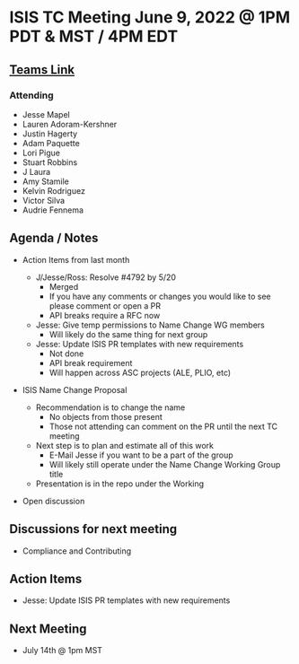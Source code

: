 # ISIS TC Meeting June 9, 2022 @ 1PM PDT & MST / 4PM EDT

## [Teams Link](https://teams.microsoft.com/dl/launcher/launcher.html?url=%2f_%23%2fl%2fmeetup-join%2f19%3ameeting_YWRkZjdiMGUtZWJlOC00OWMzLThlMTItZTk0Y2MyM2E1MWE0%40thread.v2%2f0%3fcontext%3d%257b%2522Tid%2522%253a%25220693b5ba-4b18-4d7b-9341-f32f400a5494%2522%252c%2522Oid%2522%253a%2522c27c6e98-e45a-45ff-aea5-7f10d6fe67c1%2522%257d%26anon%3dtrue&type=meetup-join&deeplinkId=e54b3969-3c7f-4efb-9cad-ee99cf639f86&directDl=true&msLaunch=true&enableMobilePage=true&suppressPrompt=true)

### Attending

- Jesse Mapel
- Lauren Adoram-Kershner
- Justin Hagerty
- Adam Paquette
- Lori Pigue
- Stuart Robbins
- J Laura
- Amy Stamile
- Kelvin Rodriguez
- Victor Silva
- Audrie Fennema

## Agenda / Notes

- Action Items from last month
  - J/Jesse/Ross: Resolve #4792 by 5/20
    - Merged
    - If you have any comments or changes you would like to see please comment or open a PR
    - API breaks require a RFC now
  - Jesse: Give temp permissions to Name Change WG members
    - Will likely do the same thing for next group
  - Jesse: Update ISIS PR templates with new requirements
     - Not done
     - API break requirement
     - Will happen across ASC projects (ALE, PLIO, etc)

- ISIS Name Change Proposal
  - Recommendation is to change the name
    - No objects from those present
    - Those not attending can comment on the PR until the next TC meeting
  - Next step is to plan and estimate all of this work
    - E-Mail Jesse if you want to be a part of the group
    - Will likely still operate under the Name Change Working Group title
  - Presentation is in the repo under the Working

- Open discussion


## Discussions for next meeting

- Compliance and Contributing

## Action Items

- Jesse: Update ISIS PR templates with new requirements

## Next Meeting

- July 14th @ 1pm MST
